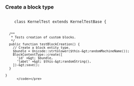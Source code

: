 <h3>Create a block type</h3>
          <pre><code class="hljs">
    class KernelTest extends KernelTestBase {

      /**
       * Tests creation of custom blocks.
       */
      public function testBlockCreation() {
        // Create a block entity type.
        $bundle = Unicode::strtolower($this-&gt;randomMachineName());
        BlockContentType::create([
          'id' =&gt; $bundle,
          'label' =&gt; $this-&gt;randomString(),
        ])-&gt;save();
      }

    }
          </code></pre>
        
